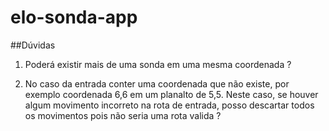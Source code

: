 # elo-sonda-app

##Dúvidas
1. Poderá existir mais de uma sonda em uma mesma coordenada ?

2. No caso da entrada conter uma coordenada que não existe, por exemplo coordenada 6,6 em um planalto de 5,5. Neste caso, se houver algum movimento incorreto na rota de entrada, posso descartar todos os movimentos pois não seria uma rota valida ?





